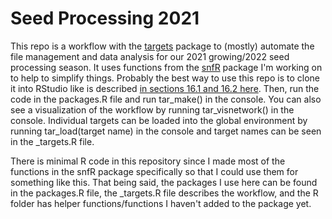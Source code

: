 # Seed Processing 2021

This repo is a workflow with the [targets](https://cran.r-project.org/web/packages/targets/vignettes/overview.html) package to (mostly) automate the file management and data analysis for our 2021 growing/2022 seed processing season. It uses functions from the [snfR](https://github.com/jhgille2/snfR) package I'm working on to help to simplify things. Probably the best way to use this repo is to clone it into RStudio like is described [in sections 16.1 and 16.2 here](https://happygitwithr.com/existing-github-first.html). Then, run the code in the packages.R file and run tar_make() in the console. You can also see a visualization of the workflow by running tar_visnetwork() in the console. Individual targets can be loaded into the global environment by running tar_load(target name) in the console and target names can be seen in the \_targets.R file. 

There is minimal R code in this repository since I made most of the functions in the snfR package specifically so that I could use them for something like this. That being said, the packages I use here can be found in the packages.R file, the \_targets.R file describes the workflow, and the R folder has helper functions/functions I haven't added to the package yet.  
